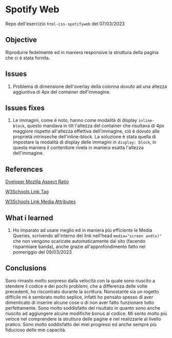 # Spotify Web

Repo dell'esercizio `html-css-spotifyweb` del 07/03/2023

## Objective
Riprodurre fedelmente ed in maniera responsive la struttura della pagina che ci è stata fornita.

## Issues

1. Problema di dimensione dell'overlay della colonna dovuto ad una altezza aggiuntiva di 4px del container dell'immagine.

## Issues fixes

1. Le immagini, come è noto, hanno come modalità di display `inline-block`, questo mandava in tilt l'altezza del container che risultava di 4px maggiore rispetto all'altezza effettiva dell'immagine, ciò è dovuto alle proprietà intrinseche dell'inline-block. La soluzione è stata quella di impostare la modalità di display delle immagini in `display: block`, in questa maniera il contenitore rivela in maniera esatta l'altezza dell'immagine.


## References
[Dveloper Mozilla Aspect Ratio](https://developer.mozilla.org/en-US/docs/Web/CSS/aspect-ratio#try_it)

[W3Schools Link Tag](https://www.w3schools.com/tags/tag_link.asp)

[W3Schools Link Media Attributes](https://www.w3schools.com/tags/att_link_media.asp)

## What i learned

1. Ho imparato ad usare meglio ed in maniera più efficiente le Media Queries, scrivendo all'interno del link nell'head `media="screen and(x)"` che non vengono scaricate automaticamente dal sito (facendo risparmiare banda), anche grazie all'approfondimento fatto nel pomeriggio del 09/03/2023

## Conclusions

Sono rimasto molto sorpreso dalla velocità con la quale sono riuscito a stendere il codice e dei pochi problemi, che a differenza delle volte precedenti, ho riscontrato durante la scrittura. Nonostante sia un rogetto difficile mi è sembrato molto seplice, infatti ho pensato spesso di aver dimenticato di inserire alcune cose o di non aver fatto funzionare tutto perfettamente. Sono molto soddisfatto del risultato in quanto sono anche riuscito ad aggiungere alcune modifiche bonus al codice. Mi sento molto più veloce nel comprendere la struttura delle pagine e nel realizzarle al livello pratico. Sono molto soddisfatto dei miei progressi ed anche sempre più fiducioso delle mie capacità.